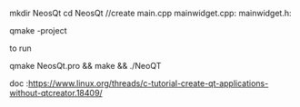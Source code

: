 mkdir NeosQt
cd NeosQt
//create main.cpp mainwidget.cpp: mainwidget.h:

qmake -project

to run

qmake NeosQt.pro && make && ./NeoQT

doc :https://www.linux.org/threads/c-tutorial-create-qt-applications-without-qtcreator.18409/
